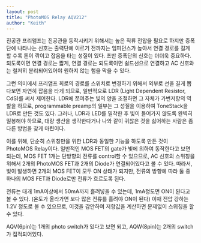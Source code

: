 ```yaml
---
layout: post
title: "PhotoMOS Relay AQV212"
author: "Keith"
---
```



진공관 프리앰프는 진공관을 동작시키기 위해서는 높은 직류 전압을 필요로 하지만 증폭단에 나타나는 신호는 출력단에 이르기 전까지는 임피던스가 높아서 연결 경로를 길게 할 수록 톤이 깎이고 잡음을 타는 성질이 있다. 초반 증폭단의 신호는 더더욱 중요하다. 되도록이면 연결 경로는 짧게, 연결 경로는 되도록이면 쉴드선으로 연결하고 AC 신호와는 철저히 분리되어있어야 원하지 않는 험을 막을 수 있다.

그런 의미에서 프리앰프 회로의 경로를 스위치로 변경하기 위해서 외부로 선을 길게 뽑다보면 자연히 잡음을 타게 되므로, 일반적으로 LDR (Light Dependent Resistor, CdS)를 써서 제어한다. LDR에 쪼여주는 빛의 양을 조절하면 그 자체가 가변저항의 역할을 하므로, programmable preamp의 일부는 그 성질을 이용하여 ToneStack을 LDR로 만든 것도 있다. 그러나, LDR과 LED를 밀착한 후 빛이 들어가지 않도록 완벽히 밀봉해야 하므로, 대량 생산을 생각한다거나 나와 같이 귀찮은 것을 싫어하는 사람은 좀 다른 방법을 찾게 마련이다. 

이를 위해, 단순히 스위칭만을 위한 LDR과 동일한 기능을 하도록 만든 것이 PhotoMOS Relay이다. 일반적인 MOS FET의 gate가 빛에 의하여 동작한다고 보면 되는데, MOS FET 1개는 단방향의 전류를 control할 수 있으므로, AC 신호의 스위칭을 위해서 2개의 PhotoMOS FET과 2개의 Diode가 연결되어있다고 볼 수 있다. 따라서, 빛이 발생하면 2개의 MOS FET이 모두 ON 상태가 되지만, 전류의 방향에 따라 둘 중 하나의 MOS FET과 Diode로만 전류가 흐르도록 된다.

전류는 대개 1mA이상에서 50mA까지 흘려넣을 수 있는데, 1mA정도면 ON이 된다고 볼 수 있다. (온도가 올라가면 보다 많은 전류를 흘려야 ON이 된다) 이때 전압 강하는 1.2V 정도로 볼 수 있으므로, 이것을 감안하여 저항값을 계산하면 문제없이 스위칭을 할 수 있다.

AQV(6pin)는 1개의 photo switch가 있다고 보면 되고, AQW(8pin)는 2개의 switch가 집적되어있다.


